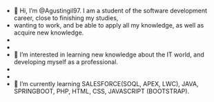- 👋 Hi, I’m @Agustingil97. I am a student of the software development career, close to finishing my studies, 
- wanting to work, and be able to apply all my knowledge, as well as acquire new knowledge.
- 
- 
- 👀 I’m interested in learning new knowledge about the IT world, and developing myself as a professional.
- 
- 
- 🌱 I’m currently learning SALESFORCE(SOQL, APEX, LWC), JAVA, SPRINGBOOT, PHP, HTML, CSS, JAVASCRIPT (BOOTSTRAP).
